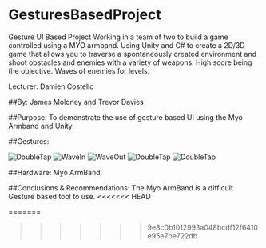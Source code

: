 # GesturesBasedProject
Gesture UI Based Project
Working in a team of two to build a game controlled using a MYO armband. Using Unity and C# to create a 2D/3D game that allows you to traverse a spontaneously created environment and shoot obstacles and enemies with a variety of weapons.
High score being the objective.
Waves of enemies for levels.

Lecturer: Damien Costello

##By: James Moloney and Trevor Davies

##Purpose:
To demonstrate the use of gesture based UI using the Myo Armband and Unity.

##Gestures:

![DoubleTap](https://github.com/TrevorDavies/GesturesBasedProject/gitImages/DoubleTap.png)
![WaveIn](https://github.com/TrevorDavies/GesturesBasedProject/gitImages/WaveIn.png)
![WaveOut](https://github.com/TrevorDavies/GesturesBasedProject/gitImages/WaveOut.png)
![DoubleTap](https://github.com/TrevorDavies/GesturesBasedProject/gitImages/DoubleTap.png)
![DoubleTap](https://github.com/TrevorDavies/GesturesBasedProject/gitImages/DoubleTap.png)

##Hardware:
Myo ArmBand.

##Conclusions & Recommendations:
The Myo ArmBand is a difficult Gesture based tool to use.
<<<<<<< HEAD



=======
>>>>>>> 9e8c0b1012993a048bcdf12f6410e95e7be722db
